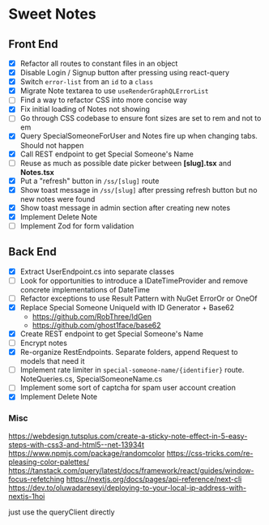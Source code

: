 # Sweet Notes

## Front End

- [x] Refactor all routes to constant files in an object
- [x] Disable Login / Signup button after pressing using react-query
- [x] Switch `error-list` from an `id` to a `class`
- [x] Migrate Note textarea to use `useRenderGraphQLErrorList`
- [ ] Find a way to refactor CSS into more concise way
- [x] Fix initial loading of Notes not showing
- [ ] Go through CSS codebase to ensure font sizes are set to rem and not to em
- [x] Query SpecialSomeoneForUser and Notes fire up when changing tabs. Should not happen
- [x] Call REST endpoint to get Special Someone's Name
- [ ] Reuse as much as possible date picker between **[slug].tsx** and **Notes.tsx**
- [x] Put a "refresh" button in `/ss/[slug]` route
- [x] Show toast message in `/ss/[slug]` after pressing refresh button but no new notes were found
- [x] Show toast message in admin section after creating new notes
- [x] Implement Delete Note
- [ ] Implement Zod for form validation

## Back End

- [x] Extract UserEndpoint.cs into separate classes
- [ ] Look for opportunities to introduce a IDateTimeProvider and remove concrete implementations of DateTime
- [ ] Refactor exceptions to use Result Pattern with NuGet ErrorOr or OneOf
- [x] Replace Special Someone UniqueId with ID Generator + Base62
	- https://github.com/RobThree/IdGen
	- https://github.com/ghost1face/base62
- [x] Create REST endpoint to get Special Someone's Name
- [ ] Encrypt notes
- [x] Re-organize RestEndpoints. Separate folders, append Request to models that need it
- [ ] Implement rate limiter in `special-someone-name/{identifier}` route. NoteQueries.cs, SpecialSomeoneName.cs
- [ ] Implement some sort of captcha for spam user account creation
- [x] Implement Delete Note

### Misc

https://webdesign.tutsplus.com/create-a-sticky-note-effect-in-5-easy-steps-with-css3-and-html5--net-13934t
https://www.npmjs.com/package/randomcolor
https://css-tricks.com/re-pleasing-color-palettes/
https://tanstack.com/query/latest/docs/framework/react/guides/window-focus-refetching
https://nextjs.org/docs/pages/api-reference/next-cli
https://dev.to/oluwadareseyi/deploying-to-your-local-ip-address-with-nextjs-1hoi

just use the queryClient directly

